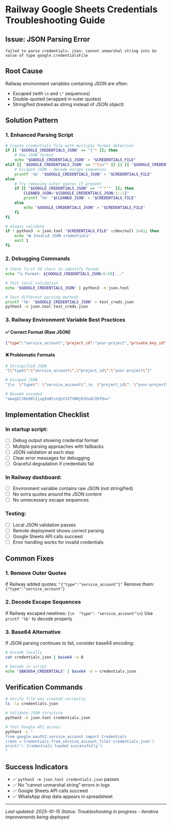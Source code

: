 # Railway Google Sheets Credentials Troubleshooting Guide

## Issue: JSON Parsing Error
```
failed to parse credentials: json: cannot unmarshal string into Go value of type google.credentialsFile
```

## Root Cause
Railway environment variables containing JSON are often:
- Escaped (with `\n` and `\"` sequences)  
- Double-quoted (wrapped in outer quotes)
- Stringified (treated as string instead of JSON object)

## Solution Pattern

### 1. Enhanced Parsing Script
```bash
# Create credentials file with multiple format detection
if [[ "$GOOGLE_CREDENTIALS_JSON" == "{"* ]]; then
    # Raw JSON format
    echo "$GOOGLE_CREDENTIALS_JSON" > "$CREDENTIALS_FILE"
elif [[ "$GOOGLE_CREDENTIALS_JSON" == *"\\n"* ]] || [[ "$GOOGLE_CREDENTIALS_JSON" == *"\\"* ]]; then
    # Escaped JSON - decode escape sequences
    printf '%b' "$GOOGLE_CREDENTIALS_JSON" > "$CREDENTIALS_FILE"
else
    # Try removing outer quotes if present
    if [[ "$GOOGLE_CREDENTIALS_JSON" == '"'*'"' ]]; then
        CLEANED_JSON="${GOOGLE_CREDENTIALS_JSON:1:-1}"
        printf '%b' "$CLEANED_JSON" > "$CREDENTIALS_FILE"
    else
        echo "$GOOGLE_CREDENTIALS_JSON" > "$CREDENTIALS_FILE"
    fi
fi

# Always validate
if ! python3 -m json.tool "$CREDENTIALS_FILE" >/dev/null 2>&1; then
    echo "❌ Invalid JSON credentials"
    exit 1
fi
```

### 2. Debugging Commands
```bash
# Check first 50 chars to identify format
echo "🔍 Format: ${GOOGLE_CREDENTIALS_JSON:0:50}..."

# Test local validation
echo "$GOOGLE_CREDENTIALS_JSON" | python3 -m json.tool

# Test different parsing methods
printf '%b' "$GOOGLE_CREDENTIALS_JSON" > test_creds.json
python3 -m json.tool test_creds.json
```

### 3. Railway Environment Variable Best Practices

#### ✅ Correct Format (Raw JSON)
```json
{"type":"service_account","project_id":"your-project","private_key_id":"..."}
```

#### ❌ Problematic Formats
```bash
# Stringified JSON
"{\"type\":\"service_account\",\"project_id\":\"your-project\"}"

# Escaped JSON  
"{\n  \"type\": \"service_account\",\n  \"project_id\": \"your-project\"\n}"

# Base64 encoded
"ewogICJ0eXBlIjogInNlcnZpY2VfYWNjb3VudCIKfQ=="
```

## Implementation Checklist

### In startup script:
- [ ] Debug output showing credential format
- [ ] Multiple parsing approaches with fallbacks  
- [ ] JSON validation at each step
- [ ] Clear error messages for debugging
- [ ] Graceful degradation if credentials fail

### In Railway dashboard:
- [ ] Environment variable contains raw JSON (not stringified)
- [ ] No extra quotes around the JSON content
- [ ] No unnecessary escape sequences

### Testing:
- [ ] Local JSON validation passes
- [ ] Remote deployment shows correct parsing
- [ ] Google Sheets API calls succeed
- [ ] Error handling works for invalid credentials

## Common Fixes

### 1. Remove Outer Quotes
If Railway added quotes: `"{"type":"service_account"}"`
Remove them: `{"type":"service_account"}`

### 2. Decode Escape Sequences
If Railway escaped newlines: `{\n  "type": "service_account"\n}`
Use `printf '%b'` to decode properly

### 3. Base64 Alternative
If JSON parsing continues to fail, consider base64 encoding:
```bash
# Encode locally
cat credentials.json | base64 -w 0

# Decode in script  
echo "$BASE64_CREDENTIALS" | base64 -d > credentials.json
```

## Verification Commands
```bash
# Verify file was created correctly
ls -la credentials.json

# Validate JSON structure
python3 -m json.tool credentials.json

# Test Google API access
python3 -c "
from google.oauth2.service_account import Credentials
creds = Credentials.from_service_account_file('credentials.json')
print('✅ Credentials loaded successfully')
"
```

## Success Indicators
- ✅ `python3 -m json.tool credentials.json` passes
- ✅ No "cannot unmarshal string" errors in logs  
- ✅ Google Sheets API calls succeed
- ✅ WhatsApp drop data appears in spreadsheet

---
*Last updated: 2025-10-15*
*Status: Troubleshooting in progress - iterative improvements being deployed*
